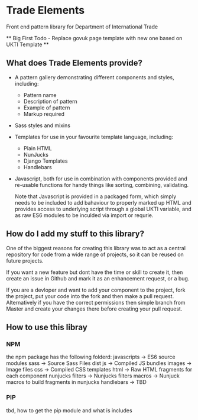 # Trade Elements
Front end pattern library for Department of International Trade

** Big First Todo - Replace govuk page template with new one based on UKTI Template **

## What does Trade Elements provide?

* A pattern gallery demonstrating different components and styles, including:
    * Pattern name
    * Description of pattern
    * Example of pattern
    * Markup required
* Sass styles and mixins
* Templates for use in your favourite template language, including:
    * Plain HTML
    * NunJucks
    * Django Templates
    * Handlebars
* Javascript, both for use in combination with components provided and re-usable
  functions for handy things like sorting, combining, validating.

  Note that Javascript is provided in a packaged form, which simply needs to be included
  to add bahaviour to properly marked up HTML and provides access to underlying script
  through a global UKTI variable, and as raw ES6 modules to be inculded via import or requrie.


## How do I add my stuff to this library?

One of the biggest reasons for creating this library was to act as a central repository
for code from a wide range of projects, so it can be reused on future projects.

If you want a new feature but dont have the time or skill to create it, then create an
issue in Github and mark it as an enhancement request, or a bug.

If you are a devloper and want to add your component to the project, fork the project,
put your code into the fork and then make a pull request. Alternatively if you have
the correct permissions then simple branch from Master and create your changes there
before creating your pull request.


## How to use this libray

### NPM

the npm package has the following folderd:
  javascripts      ->  ES6 source modules
  sass             ->  Source Sass Files
  dist
    js             ->  Compiled JS bundles
    images         ->  Image files
    css            ->  Compiled CSS
  templates
    html           ->  Raw HTML fragments for each component
    nunjucks
      filters      ->  Nunjucks filters
      macros       ->  Nunjuck macros to build fragments in nunjucks
    handlebars     ->  TBD

### PIP

  tbd, how to get the pip module and what is includes
